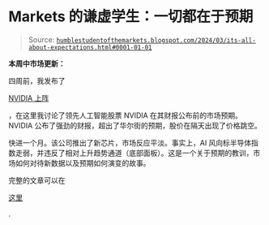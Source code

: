 <!--yml

类别：未分类

日期：2024-05-18 01:18:14

-->

# Markets 的谦虚学生：一切都在于预期

> Source: [`humblestudentofthemarkets.blogspot.com/2024/03/its-all-about-expectations.html#0001-01-01`](https://humblestudentofthemarkets.blogspot.com/2024/03/its-all-about-expectations.html#0001-01-01)

**本周中市场更新：**

四周前，我发布了

[NVIDIA 上阵](https://humblestudentofthemarkets.com/2024/02/21/nvidia-at-the-bat/)

，在这里我讨论了领先人工智能股票 NVIDIA 在其财报公布前的市场预期。NVIDIA 公布了强劲的财报，超出了华尔街的预期，股价在隔天出现了价格跳空。

快进一个月。该公司推出了新芯片，市场反应平淡。事实上，AI 风向标半导体指数走弱，并违反了相对上升趋势通道（底部面板）。这是一个关于预期的教训，市场如何对待新数据以及预期如何演变的故事。

完整的文章可以在

[这里](https://humblestudentofthemarkets.com/2024/03/20/its-all-about-expectations/)

.
